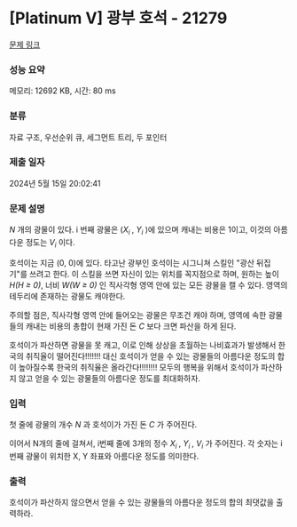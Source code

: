 # [Platinum V] 광부 호석 - 21279 

[문제 링크](https://www.acmicpc.net/problem/21279) 

### 성능 요약

메모리: 12692 KB, 시간: 80 ms

### 분류

자료 구조, 우선순위 큐, 세그먼트 트리, 두 포인터

### 제출 일자

2024년 5월 15일 20:02:41

### 문제 설명

<p><em>N</em> 개의 광물이 있다. i 번째 광물은 (<em>X<sub>i </sub></em>, <em>Y<sub>i</sub> </em>)에 있으며 캐내는 비용은 1이고, 이것의 아름다운 정도는 <em>V<sub>i</sub></em> 이다.</p>

<p>호석이는 지금 (0, 0)에 있다. 타고난 광부인 호석이는 시그니쳐 스킬인 "광산 뒤집기"를 쓰려고 한다. 이 스킬을 쓰면 자신이 있는 위치를 꼭지점으로 하며, 원하는 높이 <em>H(H ≥ 0)</em>, 너비 <em>W(W ≥ 0)</em> 인 직사각형 영역 안에 있는 모든 광물을 캘 수 있다. 영역의 테두리에 존재하는 광물도 캐야한다.</p>

<p>주의할 점은, 직사각형 영역 안에 들어오는 광물은 무조건 캐야 하며, 영역에 속한 광물들의 캐내는 비용의 총합이 현재 가진 돈 <em>C</em> 보다 크면 파산을 하게 된다.</p>

<p>호석이가 파산하면 광물을 못 캐고, 이로 인해 상상을 초월하는 나비효과가 발생해서 한국의 취직율이 떨어진다!!!!!!! 대신 호석이가 얻을 수 있는 광물들의 아름다운 정도의 합이 높아질수록 한국의 취직율은 올라간다!!!!!!!! 모두의 행복을 위해서 호석이가 파산하지 않고 얻을 수 있는 광물들의 아름다운 정도를 최대화하자.</p>

### 입력 

 <p>첫 줄에 광물의 개수 <em>N</em> 과 호석이가 가진 돈 <em>C</em> 가 주어진다.</p>

<p>이어서 N개의 줄에 걸쳐서, i번째 줄에 3개의 정수 <em>X<sub>i </sub></em>, <em>Y<sub>i </sub></em>, <em>V<sub>i</sub></em> 가 주어진다. 각 숫자는 i 번째 광물이 위치한 X, Y 좌표와 아름다운 정도를 의미한다.</p>

### 출력 

 <p>호석이가 파산하지 않으면서 얻을 수 있는 광물들의 아름다운 정도의 합의 최댓값을 출력하라.</p>

